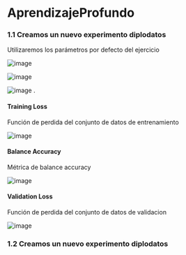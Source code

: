 # AprendizajeProfundo

### 1.1 Creamos un nuevo experimento diplodatos

Utilizaremos los parámetros por defecto del ejercicio

![image](https://user-images.githubusercontent.com/58821362/110840018-fdc77a00-8282-11eb-8025-703774e2d02b.png)

![image](https://user-images.githubusercontent.com/58821362/110840518-9231dc80-8283-11eb-8425-6ffccb2c91fd.png)

![image](https://user-images.githubusercontent.com/58821362/110840555-9d850800-8283-11eb-8703-2f6054489d05.png)
.
#### Training Loss
Función de perdida del conjunto de datos de entrenamiento

![image](https://user-images.githubusercontent.com/58821362/110840622-b55c8c00-8283-11eb-9f05-f2b8deced375.png)

#### Balance Accuracy
Métrica de balance accuracy

![image](https://user-images.githubusercontent.com/58821362/110840749-df15b300-8283-11eb-8554-725d0fc66ad3.png)


#### Validation Loss
Función de perdida del conjunto de datos de validacion

![image](https://user-images.githubusercontent.com/58821362/110841095-429fe080-8284-11eb-93e4-14e41101a162.png)


### 1.2 Creamos un nuevo experimento diplodatos
